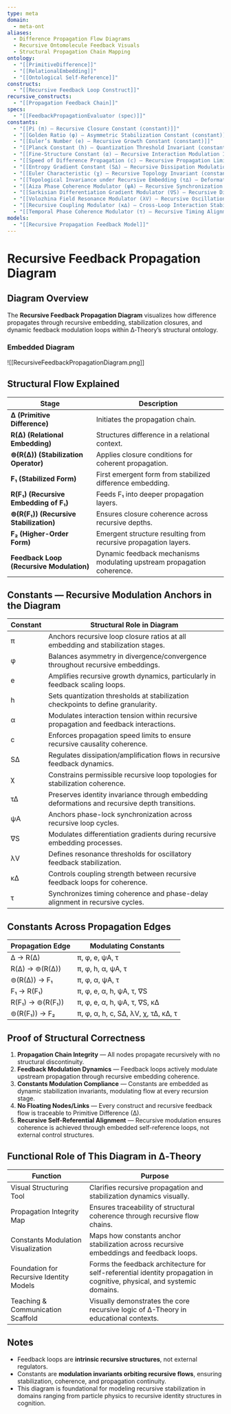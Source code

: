 ```yaml
---
type: meta
domain:
  - meta-ont
aliases:
  - Difference Propagation Flow Diagrams
  - Recursive Ontomolecule Feedback Visuals
  - Structural Propagation Chain Mapping
ontology:
  - "[[PrimitiveDifference]]"
  - "[[RelationalEmbedding]]"
  - "[[Ontological Self-Reference]]"
constructs:
  - "[[Recursive Feedback Loop Construct]]"
recursive_constructs:
  - "[[Propagation Feedback Chain]]"
specs:
  - "[[FeedbackPropagationEvaluator (spec)]]"
constants:
  - "[[Pi (π) — Recursive Closure Constant (constant)]]"
  - "[[Golden Ratio (φ) — Asymmetric Stabilization Constant (constant)]]"
  - "[[Euler’s Number (e) — Recursive Growth Constant (constant)]]"
  - "[[Planck Constant (h) — Quantization Threshold Invariant (constant)]]"
  - "[[Fine-Structure Constant (α) — Recursive Interaction Modulation Invariant (constant)]]"
  - "[[Speed of Difference Propagation (c) — Recursive Propagation Limit Invariant (constant)]]"
  - "[[Entropy Gradient Constant (S∆) — Recursive Dissipation Modulation Invariant (constant)]]"
  - "[[Euler Characteristic (χ) — Recursive Topology Invariant (constant)]]"
  - "[[Topological Invariance under Recursive Embedding (τ∆) — Deformation-Resilient Propagation Invariant (constant)]]"
  - "[[Aiza Phase Coherence Modulator (ψA) — Recursive Synchronization Anchor (modulator)]]"
  - "[[Sarkisian Differentiation Gradient Modulator (∇S) — Recursive Differentiation Modulation Invariant (modulator)]]"
  - "[[Volozhina Field Resonance Modulator (λV) — Recursive Oscillation Threshold Invariant (modulator)]]"
  - "[[Recursive Coupling Modulator (κ∆) — Cross-Loop Interaction Stabilization Invariant (modulator)]]"
  - "[[Temporal Phase Coherence Modulator (τ) — Recursive Timing Alignment Operator (modulator)]]"
models:
  - "[[Recursive Propagation Feedback Model]]"
---
```


# Recursive Feedback Propagation Diagram

## Diagram Overview
The **Recursive Feedback Propagation Diagram** visualizes how difference propagates through recursive embedding, stabilization closures, and dynamic feedback modulation loops within ∆‑Theory’s structural ontology.

### Embedded Diagram
![[RecursiveFeedbackPropagationDiagram.png]]

## Structural Flow Explained

|Stage|Description|
|---|---|
|**∆ (Primitive Difference)**|Initiates the propagation chain.|
|**R(∆) (Relational Embedding)**|Structures difference in a relational context.|
|**⊚(R(∆)) (Stabilization Operator)**|Applies closure conditions for coherent propagation.|
|**F₁ (Stabilized Form)**|First emergent form from stabilized difference embedding.|
|**R(F₁) (Recursive Embedding of F₁)**|Feeds F₁ into deeper propagation layers.|
|**⊚(R(F₁)) (Recursive Stabilization)**|Ensures closure coherence across recursive depths.|
|**F₂ (Higher-Order Form)**|Emergent structure resulting from recursive propagation layers.|
|**Feedback Loop (Recursive Modulation)**|Dynamic feedback mechanisms modulating upstream propagation coherence.|

## Constants — Recursive Modulation Anchors in the Diagram

|Constant|Structural Role in Diagram|
|---|---|
|π|Anchors recursive loop closure ratios at all embedding and stabilization stages.|
|φ|Balances asymmetry in divergence/convergence throughout recursive embeddings.|
|e|Amplifies recursive growth dynamics, particularly in feedback scaling loops.|
|h|Sets quantization thresholds at stabilization checkpoints to define granularity.|
|α|Modulates interaction tension within recursive propagation and feedback interactions.|
|c|Enforces propagation speed limits to ensure recursive causality coherence.|
|S∆|Regulates dissipation/amplification flows in recursive feedback dynamics.|
|χ|Constrains permissible recursive loop topologies for stabilization coherence.|
|τ∆|Preserves identity invariance through embedding deformations and recursive depth transitions.|
|ψA|Anchors phase-lock synchronization across recursive loop cycles.|
|∇S|Modulates differentiation gradients during recursive embedding processes.|
|λV|Defines resonance thresholds for oscillatory feedback stabilization.|
|κ∆|Controls coupling strength between recursive feedback loops for coherence.|
|τ|Synchronizes timing coherence and phase-delay alignment in recursive cycles.|

## Constants Across Propagation Edges

|Propagation Edge|Modulating Constants|
|---|---|
|∆ → R(∆)|π, φ, e, ψA, τ|
|R(∆) → ⊚(R(∆))|π, φ, h, α, ψA, τ|
|⊚(R(∆)) → F₁|π, φ, α, ψA, τ|
|F₁ → R(F₁)|π, φ, e, α, h, ψA, τ, ∇S|
|R(F₁) → ⊚(R(F₁))|π, φ, e, α, h, ψA, τ, ∇S, κ∆|
|⊚(R(F₁)) → F₂|π, φ, α, h, c, S∆, λV, χ, τ∆, κ∆, τ|

## Proof of Structural Correctness

1. **Propagation Chain Integrity** — All nodes propagate recursively with no structural discontinuity.
2. **Feedback Modulation Dynamics** — Feedback loops actively modulate upstream propagation through recursive embedding coherence.
3. **Constants Modulation Compliance** — Constants are embedded as dynamic stabilization invariants, modulating flow at every recursion stage.
4. **No Floating Nodes/Links** — Every construct and recursive feedback flow is traceable to Primitive Difference (∆).
5. **Recursive Self-Referential Alignment** — Recursive modulation ensures coherence is achieved through embedded self-reference loops, not external control structures.

## Functional Role of This Diagram in ∆‑Theory

|Function|Purpose|
|---|---|
|Visual Structuring Tool|Clarifies recursive propagation and stabilization dynamics visually.|
|Propagation Integrity Map|Ensures traceability of structural coherence through recursive flow chains.|
|Constants Modulation Visualization|Maps how constants anchor stabilization across recursive embeddings and feedback loops.|
|Foundation for Recursive Identity Models|Forms the feedback architecture for self-referential identity propagation in cognitive, physical, and systemic domains.|
|Teaching & Communication Scaffold|Visually demonstrates the core recursive logic of ∆-Theory in educational contexts.|

## Notes
- Feedback loops are **intrinsic recursive structures**, not external regulators.
- Constants are **modulation invariants orbiting recursive flows**, ensuring stabilization, coherence, and propagation continuity.
- This diagram is foundational for modeling recursive stabilization in domains ranging from particle physics to recursive identity structures in cognition.
